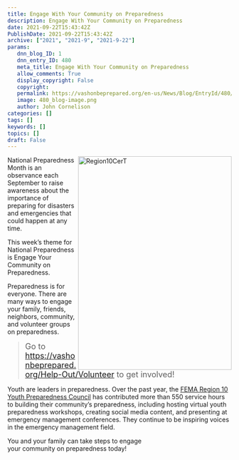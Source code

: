 ```yaml
---
title: Engage With Your Community on Preparedness
description: Engage With Your Community on Preparedness
date: 2021-09-22T15:43:42Z
PublishDate: 2021-09-22T15:43:42Z
archive: ["2021", "2021-9", "2021-9-22"]
params:
   dnn_blog_ID: 1
   dnn_entry_ID: 480
   meta_title: Engage With Your Community on Preparedness
   allow_comments: True
   display_copyright: False
   copyright: 
   permalink: https://vashonbeprepared.org/en-us/News/Blog/EntryId/480/Engage-With-Your-Community-on-Preparedness
   image: 480_blog-image.png
   author: John Cornelison
categories: []
tags: []
keywords: []
topics: []
draft: False
---
```


<p><img width="345" height="479" title="Region10CerT" align="right" style="border: 0px currentcolor; border-image: none; float: right; display: inline; background-image: none;" alt="Region10CerT" src="https://vashonbeprepared.org/images/dnnBlog/1/480/Open-Live-Writer-2a1f38b2838a_7938-Region10CerT_53377487-4835-47a5-b971-c7e847acafa4.png" border="0">National Preparedness Month is an observance each September to raise awareness about the importance of preparing for disasters and emergencies that could happen at any time.</p><p>This week’s theme for National Preparedness is Engage Your Community on Preparedness.</p><p>Preparedness is for everyone. There are many ways to engage your family, friends, <br>neighbors, community, and volunteer groups <br>on preparedness. </p><blockquote><p><font size="4">Go to </font><a title="https://vashonbeprepared.org/en-us/Help-Out/Volunteer" href="https://vashonbeprepared.org/Help-Out/Volunteer"><font size="4">https://vashonbeprepared.org/Help-Out/Volunteer</font></a><font size="4"> to get involved!</font></p></blockquote><p>Youth are leaders in preparedness. Over the past year, the <a href="https://r10ypc.wixsite.com/region10ypc" target="_blank">FEMA Region 10 Youth Preparedness Council</a> has contributed more than 550 service hours to building their community’s preparedness, including hosting virtual youth preparedness workshops, creating social media content, and presenting at emergency management conferences. They continue to be inspiring voices in the emergency management field.</p><p>You and your family can take steps to engage <br>your community on preparedness today!</p>
